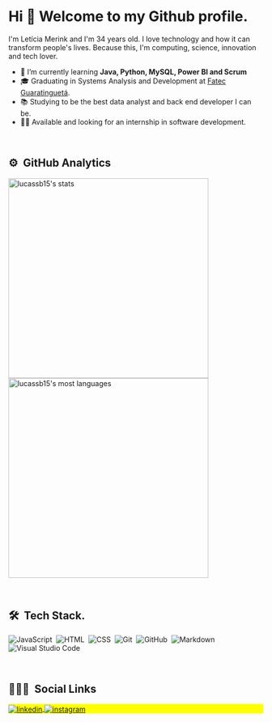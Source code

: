 <!-- Introduction -->
<h1> Hi 👋  Welcome to my Github profile.</h1>
I'm Letícia Merink and I'm 34 years old.
I love technology and how it can transform people's lives.
Because this, I'm computing, science, innovation and tech lover.

- 🌱 I’m currently learning <strong>Java, Python, MySQL, Power BI and Scrum</strong>
- 🎓 Graduating in Systems Analysis and Development at [Fatec Guaratinguetá](http://www.fatecguaratingueta.edu.br/).
- 📚 Studying to be the best data analyst and back end developer I can be.
- 🙋🏻 Available and looking for an internship in software development.

<br>
<!-- GitHub Infos -->

## ⚙️ &nbsp;GitHub Analytics
<p align="left">
<img width="395em" src="https://github-readme-stats.vercel.app/api?username=lucassb15&show_icons=true&theme=vision-friendly-dark" alt="lucassb15's stats"/>
<img width="395em" src="https://github-readme-stats.vercel.app/api/top-langs/?username=lucassb15&layout=compact&theme=vision-friendly-dark" alt="lucassb15's most languages"/>
</p>

<br>
 <!-- Tools -->
 
 ## 🛠 &nbsp;Tech Stack.

![JavaScript](https://img.shields.io/badge/-JavaScript-05122A?style=flat&logo=javascript)&nbsp;
![HTML](https://img.shields.io/badge/-HTML-05122A?style=flat&logo=HTML5)&nbsp;
![CSS](https://img.shields.io/badge/-CSS-05122A?style=flat&logo=CSS3&logoColor=1572B6)&nbsp;
![Git](https://img.shields.io/badge/-Git-05122A?style=flat&logo=git)&nbsp;
![GitHub](https://img.shields.io/badge/-GitHub-05122A?style=flat&logo=github)&nbsp;
![Markdown](https://img.shields.io/badge/-Markdown-05122A?style=flat&logo=markdown)&nbsp;
![Visual Studio Code](https://img.shields.io/badge/-Visual%20Studio%20Code-05122A?style=flat&logo=visual-studio-code&logoColor=007ACC)&nbsp;

<br>
<!-- Social network -->

## 👨🏽‍🦲 &nbsp;Social Links

<p align="left" style="background:yellow">
<a href="https://www.linkedin.com/in/lucas-soares-barbosa/" target="_blank">
  <img align="center" src="https://img.shields.io/badge/-lucasbarbosa-05122A?style=flat&logo=linkedin" alt="linkedin"/>
</a>
<a href="https://www.instagram.com/lukas_soares019/" target="_blank">
 <img align="center" src="https://img.shields.io/badge/-lucasbarbosa-05122A?style=flat&logo=instagram" alt="instagram"/>
</a>
</p>
